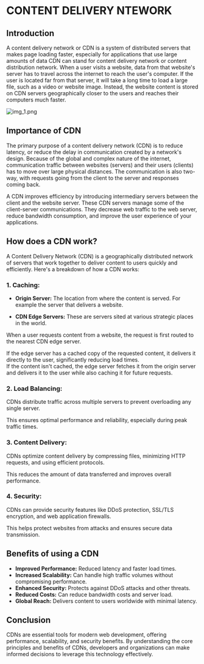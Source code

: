 # CONTENT DELIVERY NTEWORK

## Introduction


A content delivery network or CDN is a system of distributed servers that makes page loading faster, especially for applications that use large amounts of data CDN can stand for content delivery network or content distribution network. When a user visits a website, data from that website's server has to travel across the internet to reach the user's computer. If the user is located far from that server, it will take a long time to load a large file, such as a video or website image. Instead, the website content is stored on CDN servers geographically closer to the users and reaches their computers much faster.

![img_1.png](img_1.png)

## Importance of CDN

The primary purpose of a content delivery network (CDN) is to reduce latency, or reduce the delay in communication created by a network's design. Because of the global and complex nature of the internet, communication traffic between websites (servers) and their users (clients) has to move over large physical distances. The communication is also two-way, with requests going from the client to the server and responses coming back.

A CDN improves efficiency by introducing intermediary servers between the client and the website server. These CDN servers manage some of the client-server communications. They decrease web traffic to the web server, reduce bandwidth consumption, and improve the user experience of your applications.

## How does a CDN work?


A Content Delivery Network (CDN) is a geographically distributed network of servers that work together to deliver content to users quickly and efficiently. Here's a breakdown of how a CDN works:

### 1. Caching:

* **Origin Server:** The location from where the content is served. For example the server that delivers a website.

* **CDN Edge Servers:** These are servers sited at various strategic places in the world.

When a user requests content from a website, the request is first routed to the nearest CDN edge server.   

If the edge server has a cached copy of the requested content, it delivers it directly to the user, significantly reducing load times.  
If the content isn't cached, the edge server fetches it from the origin server and delivers it to the user while also caching it for future requests.

### 2. Load Balancing:

CDNs distribute traffic across multiple servers to prevent overloading any single server.

This ensures optimal performance and reliability, especially during peak traffic times.

### 3. Content Delivery:

CDNs optimize content delivery by compressing files, minimizing HTTP requests, and using efficient protocols.

This reduces the amount of data transferred and improves overall performance.

### 4. Security:

CDNs can provide security features like DDoS protection, SSL/TLS encryption, and web application firewalls.

This helps protect websites from attacks and ensures secure data transmission.

## Benefits of using a CDN


* **Improved Performance:**  Reduced latency and faster load times.  
* **Increased Scalability:** Can handle high traffic volumes without compromising performance.  
* **Enhanced Security:** Protects against DDoS attacks and other threats.  
* **Reduced Costs:** Can reduce bandwidth costs and server load.  
* **Global Reach:** Delivers content to users worldwide with minimal latency.



## Conclusion

CDNs are essential tools for modern web development, offering performance, scalability, and security benefits. By understanding the core principles and benefits of CDNs, developers and organizations can make informed decisions to leverage this technology effectively.
